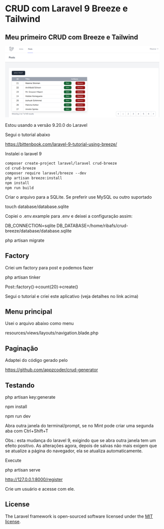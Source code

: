 # CRUD com Laravel 9 Breeze e Tailwind

## Meu primeiro CRUD com Breeze e Tailwind

![](crud-breeze.png)

Estou usando a versão 9.20.0 do Laravel

Segui o tutorial abaixo

https://bittenbook.com/laravel-9-tutorial-using-breeze/

Instalei o laravel 9
```
composer create-project laravel/laravel crud-breeze
cd crud-breeze
composer require laravel/breeze --dev
php artisan breeze:install
npm install
npm run build
```
Criar o arquivo para a SQLite. Se preferir use MySQL ou outro suportado

touch database/database.sqlite

Copiei o .env.example para .env e deixei a configuração assim:

DB_CONNECTION=sqlite
DB_DATABASE=/home/ribafs/crud-breeze/database/database.sqlite

php artisan migrate

## Factory

Criei um factory para post e podemos fazer

php artisan tinker

Post::factory()->count(20)->create()

Segui o tutorial e criei este aplicativo (veja detalhes no link acima)

## Menu principal

Usei o arquivo abaixo como menu

resources/views/layouts/navigation.blade.php

## Paginação

Adaptei do código gerado pelo 

https://github.com/appzcoder/crud-generator

## Testando

php artisan key:generate

npm install

npm run dev

Abra outra janela do terminal/prompt, se no Mint pode criar uma segunda aba com Ctrl+Shift+T

Obs.: esta mudança do laravel 9, exigindo que se abra outra janela tem um efeito positivo. As alterações agora, depois de salvas não mais exigem que se atualize a página do navegador, ela se atualiza automaticamente.

Execute

php artisan serve

http://127.0.0.1:8000/register

Crie um usuário e acesse com ele.

## License

The Laravel framework is open-sourced software licensed under the [MIT license](https://opensource.org/licenses/MIT).
